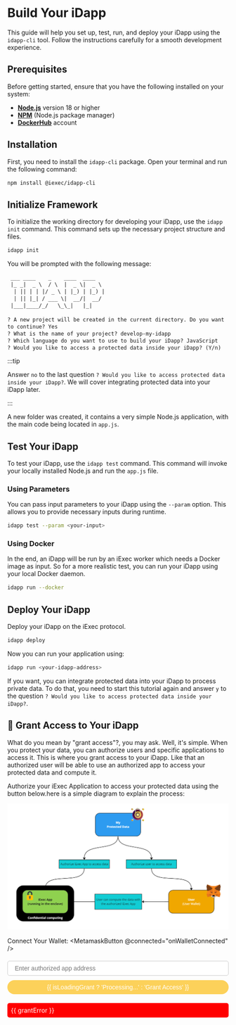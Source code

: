 # Build Your iDapp

This guide will help you set up, test, run, and deploy your iDapp using the
`idapp-cli` tool. Follow the instructions carefully for a smooth development
experience.

## Prerequisites

Before getting started, ensure that you have the following installed on your
system:

- [**Node.js**](https://nodejs.org/en/) version 18 or higher
- [**NPM**](https://docs.npmjs.com/) (Node.js package manager)
- [**DockerHub**](https://hub.docker.com/) account

## Installation

First, you need to install the `idapp-cli` package. Open your terminal and run
the following command:

```sh
npm install @iexec/idapp-cli
```

## Initialize Framework

To initialize the working directory for developing your iDapp, use the
`idapp init` command. This command sets up the necessary project structure and
files.

```sh
idapp init
```

You will be prompted with the following message:

```
 ___ ____    _    ____  ____
 |_ _|  _ \  / \  |  _ \|  _ \
  | || | | |/ _ \ | |_) | |_) |
  | || |_| / ___ \|  __/|  __/
 |___|____/_/   \_\_|   |_|

? A new project will be created in the current directory. Do you want to continue? Yes
? What is the name of your project? develop-my-idapp
? Which language do you want to use to build your iDapp? JavaScript
? Would you like to access a protected data inside your iDapp? (Y/n)
```

:::tip

Answer `no` to the last question
`? Would you like to access protected data inside your iDapp?`. We will cover
integrating protected data into your iDapp later.

:::

A new folder was created, it contains a very simple Node.js application, with
the main code being located in `app.js`.

## Test Your iDapp

To test your iDapp, use the `idapp test` command. This command will invoke your
locally installed Node.js and run the `app.js` file.

### Using Parameters

You can pass input parameters to your iDapp using the `--param` option. This
allows you to provide necessary inputs during runtime.

```sh
idapp test --param <your-input>
```

### Using Docker

In the end, an iDapp will be run by an iExec worker which needs a Docker image
as input. So for a more realistic test, you can run your iDapp using your local
Docker daemon.

```sh
idapp run --docker
```

## Deploy Your iDapp

Deploy your iDapp on the iExec protocol.

```sh
idapp deploy
```

Now you can run your application using:

```sh
idapp run <your-idapp-address>
```

If you want, you can integrate protected data into your iDapp to process private
data. To do that, you need to start this tutorial again and answer `y` to the
question `? Would you like to access protected data inside your iDapp?`.

<!-- ## 🧩 Let's Create Protected Data

To create protected data, you need to connect your wallet and create the
protected data using the provided buttons. -->

<script setup>
import { ref } from 'vue';
import { IExecDataProtectorCore } from '@iexec/dataprotector';
import MetamaskButton from '../../components/MetamaskButton.vue';

const web3Provider = ref(null);
const isWalletConnected = ref(false);
const protectedData = ref(localStorage.getItem('protectedDataAddress') ? { address: localStorage.getItem('protectedDataAddress') } : null);
const authorizedApp = ref('');
const contentToProtect = ref('');
const isLoadingProtect = ref(false);
const isLoadingGrant = ref(false);
const protectError = ref(null);
const grantError = ref(null);

console.log('protectedData', protectedData.value.address);
const onWalletConnected = (provider) => {
  web3Provider.value = provider;
  isWalletConnected.value = true;
};





const grantAccess = async () => {

  try {
    if (!web3Provider.value || !protectedData.value.address) throw new Error('Missing data');
    isLoadingGrant.value = true;
    grantError.value = null;
    const dataProtectorCore = new IExecDataProtectorCore(web3Provider.value);

     console.log('protectedData.value.address', protectedData.value.address);
     console.log('authorizedApp.value', authorizedApp.value);
     console.log('authorizedUser', '0x')

    const grantedAccess = await dataProtectorCore.grantAccess({
      protectedData: protectedData.value.address,
      authorizedApp: authorizedApp.value,
      authorizedUser: '0x0000000000000000000000000000000000000000',
    });
    console.log('Access granted:', grantedAccess);
  } catch (error) {
    grantError.value = error.message;
    console.error('Error granting access:', error);
  } finally {
    isLoadingGrant.value = false;
  }
};
</script>

<!-- <div class="form-container">
  <input v-model="contentToProtect" placeholder="Enter content to protect" />
  <button @click="protectData" :disabled="!isWalletConnected || isLoadingProtect">
    {{ isLoadingProtect ? 'Processing...' : 'Protect Data' }}
  </button>
  <div v-if="protectError" class="error">{{ protectError }}</div>
</div>

<div v-if="protectedData">
  <h2>Protected Data Address:</h2>
  <p>{{ protectedData.address }}</p>
</div> -->

## 🧩 Grant Access to Your iDapp

What do you mean by "grant access"?, you may ask. Well, it's simple. When you
protect your data, you can authorize users and specific applications to access
it. This is where you grant access to your iDapp. Like that an authorized user
will be able to use an authorized app to access your protected data and compute
it.

Authorize your iExec Application to access your protected data using the button
below.here is a simple diagram to explain the process:

![alt text](/assets/hello-world/process.png)

Connect Your Wallet: <MetamaskButton @connected="onWalletConnected" />

<div class="form-container">
  <input v-model="authorizedApp" placeholder="Enter authorized app address" />
  <button @click="grantAccess" :disabled="isLoadingGrant">
    {{ isLoadingGrant ? 'Processing...' : 'Grant Access' }}
  </button>
  <div v-if="grantError" class="error">{{ grantError }}</div>
</div>

<style scoped>
button {
  background-color: #fcd15a;
  color: white;
  padding: 8px 16px;
  font-size: 14px;
  border: none;
  border-radius: 20px;
  cursor: pointer;
}

button:hover {
  background-color: #e3b94d;
}

button:disabled {
  background-color: #888;
  cursor: not-allowed;
}

.form-container {
  margin-top: 20px;
  display: flex;
  flex-direction: column;
  gap: 10px;
}

input {
  padding: 8px 16px;
  font-size: 14px;
  border: 1px solid #ccc;
  border-radius: 5px;
  outline: none;
}

input:focus {
  border-color: #fcd15a;
}

.error {
  color: white;
  background-color: red;
  padding: 8px;
  margin-top: 10px;
  border-radius: 5px;
}
</style>

